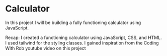 # Calculator

In this project I will be building a fully functioning calculator using JavaScript.

Recap: I created a functioning calculator using JavaScript, CSS, and HTML. I used tailwind for the styling classes.
I gained inspiration from the Coding With Rob youtube video on this project
